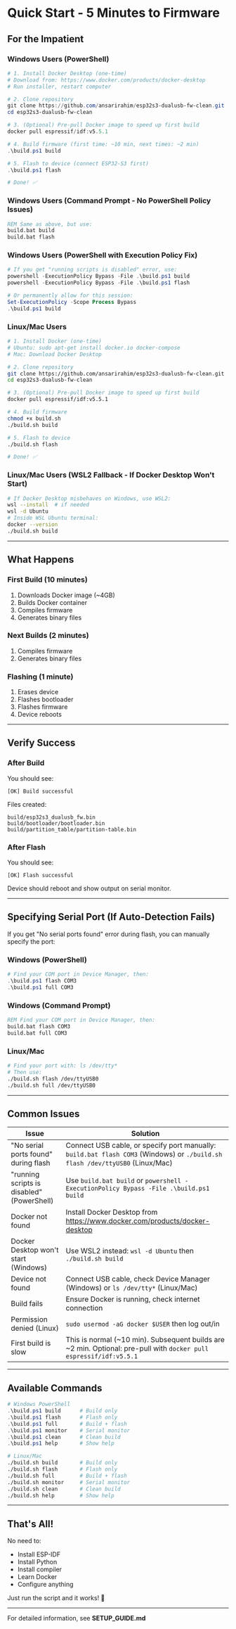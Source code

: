 # Quick Start - 5 Minutes to Firmware

## For the Impatient

### Windows Users (PowerShell)
```powershell
# 1. Install Docker Desktop (one-time)
# Download from: https://www.docker.com/products/docker-desktop
# Run installer, restart computer

# 2. Clone repository
git clone https://github.com/ansarirahim/esp32s3-dualusb-fw-clean.git
cd esp32s3-dualusb-fw-clean

# 3. (Optional) Pre-pull Docker image to speed up first build
docker pull espressif/idf:v5.5.1

# 4. Build firmware (first time: ~10 min, next times: ~2 min)
.\build.ps1 build

# 5. Flash to device (connect ESP32-S3 first)
.\build.ps1 flash

# Done! ✅
```

### Windows Users (Command Prompt - No PowerShell Policy Issues)
```cmd
REM Same as above, but use:
build.bat build
build.bat flash
```

### Windows Users (PowerShell with Execution Policy Fix)
```powershell
# If you get "running scripts is disabled" error, use:
powershell -ExecutionPolicy Bypass -File .\build.ps1 build
powershell -ExecutionPolicy Bypass -File .\build.ps1 flash

# Or permanently allow for this session:
Set-ExecutionPolicy -Scope Process Bypass
.\build.ps1 build
```

### Linux/Mac Users
```bash
# 1. Install Docker (one-time)
# Ubuntu: sudo apt-get install docker.io docker-compose
# Mac: Download Docker Desktop

# 2. Clone repository
git clone https://github.com/ansarirahim/esp32s3-dualusb-fw-clean.git
cd esp32s3-dualusb-fw-clean

# 3. (Optional) Pre-pull Docker image to speed up first build
docker pull espressif/idf:v5.5.1

# 4. Build firmware
chmod +x build.sh
./build.sh build

# 5. Flash to device
./build.sh flash

# Done! ✅
```

### Linux/Mac Users (WSL2 Fallback - If Docker Desktop Won't Start)
```bash
# If Docker Desktop misbehaves on Windows, use WSL2:
wsl --install  # if needed
wsl -d Ubuntu
# Inside WSL Ubuntu terminal:
docker --version
./build.sh build
```

---

## What Happens

### First Build (10 minutes)
1. Downloads Docker image (~4GB)
2. Builds Docker container
3. Compiles firmware
4. Generates binary files

### Next Builds (2 minutes)
1. Compiles firmware
2. Generates binary files

### Flashing (1 minute)
1. Erases device
2. Flashes bootloader
3. Flashes firmware
4. Device reboots

---

## Verify Success

### After Build
You should see:
```
[OK] Build successful
```

Files created:
```
build/esp32s3_dualusb_fw.bin
build/bootloader/bootloader.bin
build/partition_table/partition-table.bin
```

### After Flash
You should see:
```
[OK] Flash successful
```

Device should reboot and show output on serial monitor.

---

## Specifying Serial Port (If Auto-Detection Fails)

If you get "No serial ports found" error during flash, you can manually specify the port:

### Windows (PowerShell)
```powershell
# Find your COM port in Device Manager, then:
.\build.ps1 flash COM3
.\build.ps1 full COM3
```

### Windows (Command Prompt)
```cmd
REM Find your COM port in Device Manager, then:
build.bat flash COM3
build.bat full COM3
```

### Linux/Mac
```bash
# Find your port with: ls /dev/tty*
# Then use:
./build.sh flash /dev/ttyUSB0
./build.sh full /dev/ttyUSB0
```

---

## Common Issues

| Issue | Solution |
|-------|----------|
| "No serial ports found" during flash | Connect USB cable, or specify port manually: `build.bat flash COM3` (Windows) or `./build.sh flash /dev/ttyUSB0` (Linux/Mac) |
| "running scripts is disabled" (PowerShell) | Use `build.bat build` or `powershell -ExecutionPolicy Bypass -File .\build.ps1 build` |
| Docker not found | Install Docker Desktop from https://www.docker.com/products/docker-desktop |
| Docker Desktop won't start (Windows) | Use WSL2 instead: `wsl -d Ubuntu` then `./build.sh build` |
| Device not found | Connect USB cable, check Device Manager (Windows) or `ls /dev/tty*` (Linux/Mac) |
| Build fails | Ensure Docker is running, check internet connection |
| Permission denied (Linux) | `sudo usermod -aG docker $USER` then log out/in |
| First build is slow | This is normal (~10 min). Subsequent builds are ~2 min. Optional: pre-pull with `docker pull espressif/idf:v5.5.1` |

---

## Available Commands

```powershell
# Windows PowerShell
.\build.ps1 build      # Build only
.\build.ps1 flash      # Flash only
.\build.ps1 full       # Build + flash
.\build.ps1 monitor    # Serial monitor
.\build.ps1 clean      # Clean build
.\build.ps1 help       # Show help
```

```bash
# Linux/Mac
./build.sh build       # Build only
./build.sh flash       # Flash only
./build.sh full        # Build + flash
./build.sh monitor     # Serial monitor
./build.sh clean       # Clean build
./build.sh help        # Show help
```

---

## That's All!

No need to:
- Install ESP-IDF
- Install Python
- Install compiler
- Learn Docker
- Configure anything

Just run the script and it works! 🚀

---

For detailed information, see **SETUP_GUIDE.md**

